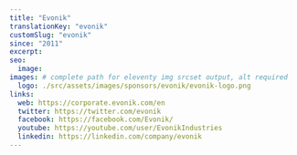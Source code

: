```yaml
---
title: "Evonik"
translationKey: "evonik"
customSlug: "evonik"
since: "2011"
excerpt:
seo:
  image:
images: # complete path for eleventy img srcset output, alt required
  logo: ./src/assets/images/sponsors/evonik/evonik-logo.png
links:
  web: https://corporate.evonik.com/en
  twitter: https://twitter.com/evonik
  facebook: https://facebook.com/Evonik/
  youtube: https://youtube.com/user/EvonikIndustries
  linkedin: https://linkedin.com/company/evonik
---
```

